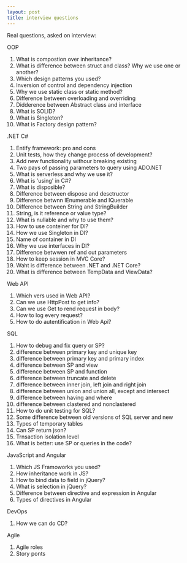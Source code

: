 ```yaml
---
layout: post
title: interview questions
---
```

Real questions, asked on interview:

OOP
1. What is compostion over inheritance?
2. What is difference between struct and class? Why we use one or another?
3. Which design patterns you used?
4. Inversion of control and dependency injection
5. Why we use static class or static method?
6. Difference between overloading and overriding
7. Didderence between Abstract class and interface
8. What is SOLID?
9. What is Singleton?
10. What is Factory design pattern?


.NET C#
1. Entify framework: pro and cons
2. Unit tests, how they change process of development?
3. Add new functionality withour breaking existing
4. Two pays of passing parameters to query using ADO.NET
5. What is serverless and why we use it?
6. What is 'using' in C#?
7. What is disposible?
8. Difference between dispose and desctructor
9. Difference betwnn IEnumerable and IQuerable
10. Difference between String and StringBuilder
11. String, is it reference or value type?
12. What is nullable and why to use them?
13. How to use conteiner for DI?
14. How we use Singleton in DI?
15. Name of container in DI
16. Why we use interfaces in DI?
17. Difference betwwen ref and out parameters
18. How to keep session in MVC Core?
19. Waht is difference between .NET and .NET Core?
20. What is difference between TempData and ViewData?


Web API
1. Which vers used in Web API?
2. Can we use HttpPost to get info?
3. Can we use Get to rend request in body?
4. How to log every request?
5. How to do autentification in Web Api?


SQL
1. How to debug and fix query or SP?
2. difference between primary key and unique key
3. difference between primary key and primary index
4. difference between SP and view
5. difference between SP and function
6. difference between truncate and delete 
7. difference between inner join, left join and right join
8. difference between union and union all, except and intersect
9. difference between having and where
10. difference between clastered and nonclastered 
11. How to do unit testing for SQL?
12. Some difference between old versions of SQL server and new
13. Types of temporary tables
14. Can SP return json?
15. Trnsaction isolation level
16. What is better: use SP or queries in the code?


JavaScript and Angular
1. Which JS Framoworks you used?
2. How inheritance work in JS?
3. How to bind data to field in jQuery?
4. What is selection in jQuery?
5. Difference between directive and expression in Angular
6. Types of directives in Angular


DevOps
1. How we can do CD?

Agile
1. Agile roles
2. Story ponts


